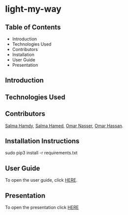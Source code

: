 # light-my-way


## Table of Contents
- Introduction
- Technologies Used
- Contributors
- Installation
- User Guide
- Presentation 

## Introduction


## Technologies Used

## Contributors
[Salma Hamdy](https://github.com/salma39), [Salma Hamed](https://github.com/Salma-Hamed), [Omar Nasser](https://github.com/omarelshamy12), [Omar Hassan](https://github.com/omarrhassan1).

## Installation Instructions
sudo pip3 install -r requirements.txt

## User Guide
To open the user guide, click [HERE]().

## Presentation
To open the presentation click [HERE]()
